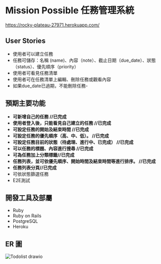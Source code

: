 # Mission Possible 任務管理系統 
https://rocky-plateau-27971.herokuapp.com/

## User Stories
- 使用者可以建立任務
- 任務可儲存：名稱 (name)、內容（note）、截止日期（due_date）、狀態（status）、優先順序（priority）
- 使用者可看見任務清單
- 使用者可在任務清單上編輯、刪除任務或觀看內容
- 如果due_date已過期，不能刪除任務- 

## 預期主要功能
- **可新增自己的任務 //已完成**
- **使用者登入後，只能看見自己建立的任務 //已完成**
- **可設定任務的開始及結束時間 //已完成**
- **可設定任務的優先順序（高、中、低）。 //已完成**
- **可設定任務目前的狀態（待處理、進行中、已完成） //已完成**
- **可以任務的標題、內容進行搜尋 //已完成**
- **可為任務加上分類標籤//已完成**
- **任務列表，並可依優先順序、開始時間及結束時間等進行排序。 //已完成**
- **任務列表分頁//已完成**
- 可依狀態篩選任務
- E2E測試

## 開發工具及部屬
- Ruby
- Ruby on Rails
- PostgreSQL
- Heroku

## ER 圖
![Todolist drawio](https://user-images.githubusercontent.com/86760614/162574170-f36508e5-7133-42a5-b5a9-e94fa78676d3.png)
